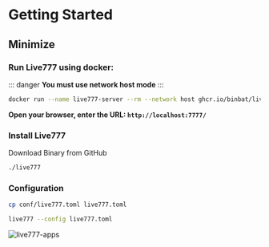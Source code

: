 # Getting Started

## Minimize

### Run Live777 using docker:

::: danger
**You must use network host mode**
:::

```sh
docker run --name live777-server --rm --network host ghcr.io/binbat/live777-server:latest live777
```

**Open your browser, enter the URL: `http://localhost:7777/`**

### Install Live777

Download Binary from GitHub

```bash
./live777
```

### Configuration

```bash
cp conf/live777.toml live777.toml

live777 --config live777.toml
```

![live777-apps](/live777-apps.excalidraw.svg)

